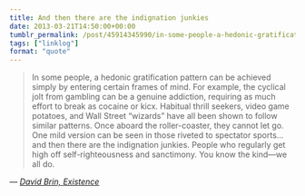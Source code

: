 ```yaml
---
title: And then there are the indignation junkies
date: 2013-03-21T14:50:00+00:00
tumblr_permalink: /post/45914345990/in-some-people-a-hedonic-gratification-pattern
tags: ["linklog"]
format: "quote"
---
```


> In some people, a hedonic gratification pattern can be achieved simply by entering certain frames of mind. For example, the cyclical jolt from gambling can be a genuine addiction, requiring as much effort to break as cocaine or kicx. Habitual thrill seekers, video game potatoes, and Wall Street “wizards” have all been shown to follow similar patterns. Once aboard the roller-coaster, they cannot let go. One mild version can be seen in those riveted to spectator sports… and then there are the indignation junkies. People who regularly get high off self-righteousness and sanctimony. You know the kind—we all do.

— <cite>[David Brin, _Existence_](https://www.goodreads.com/book/show/13039884-existence)</cite>
